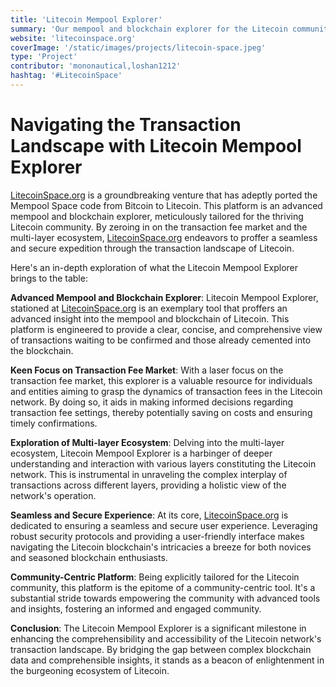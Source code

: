```yaml
---
title: 'Litecoin Mempool Explorer'
summary: 'Our mempool and blockchain explorer for the Litecoin community, focusing on the transaction fee market and multi-layer ecosystem'
website: 'litecoinspace.org'
coverImage: '/static/images/projects/litecoin-space.jpeg'
type: 'Project'
contributor: 'mononautical,loshan1212'
hashtag: '#LitecoinSpace'
---
```


# **Navigating the Transaction Landscape with Litecoin Mempool Explorer**

[LitecoinSpace.org](https://LitecoinSpace.org) is a groundbreaking venture that has adeptly ported the Mempool Space code from Bitcoin to Litecoin. This platform is an advanced mempool and blockchain explorer, meticulously tailored for the thriving Litecoin community. By zeroing in on the transaction fee market and the multi-layer ecosystem, [LitecoinSpace.org](https://LitecoinSpace.org) endeavors to proffer a seamless and secure expedition through the transaction landscape of Litecoin.

Here's an in-depth exploration of what the Litecoin Mempool Explorer brings to the table:

**Advanced Mempool and Blockchain Explorer**:
Litecoin Mempool Explorer, stationed at [LitecoinSpace.org](https://LitecoinSpace.org) is an exemplary tool that proffers an advanced insight into the mempool and blockchain of Litecoin. This platform is engineered to provide a clear, concise, and comprehensive view of transactions waiting to be confirmed and those already cemented into the blockchain.

**Keen Focus on Transaction Fee Market**:
With a laser focus on the transaction fee market, this explorer is a valuable resource for individuals and entities aiming to grasp the dynamics of transaction fees in the Litecoin network. By doing so, it aids in making informed decisions regarding transaction fee settings, thereby potentially saving on costs and ensuring timely confirmations.

**Exploration of Multi-layer Ecosystem**:
Delving into the multi-layer ecosystem, Litecoin Mempool Explorer is a harbinger of deeper understanding and interaction with various layers constituting the Litecoin network. This is instrumental in unraveling the complex interplay of transactions across different layers, providing a holistic view of the network's operation.

**Seamless and Secure Experience**:
At its core, [LitecoinSpace.org](https://LitecoinSpace.org) is dedicated to ensuring a seamless and secure user experience. Leveraging robust security protocols and providing a user-friendly interface makes navigating the Litecoin blockchain's intricacies a breeze for both novices and seasoned blockchain enthusiasts.

**Community-Centric Platform**:
Being explicitly tailored for the Litecoin community, this platform is the epitome of a community-centric tool. It's a substantial stride towards empowering the community with advanced tools and insights, fostering an informed and engaged community.

**Conclusion**:
The Litecoin Mempool Explorer is a significant milestone in enhancing the comprehensibility and accessibility of the Litecoin network's transaction landscape. By bridging the gap between complex blockchain data and comprehensible insights, it stands as a beacon of enlightenment in the burgeoning ecosystem of Litecoin.

